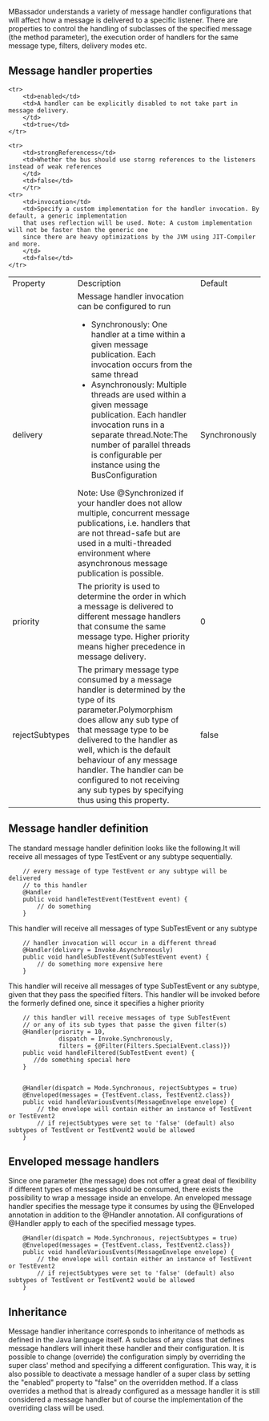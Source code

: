 MBassador understands a variety of message handler configurations that will affect how a message
is delivered to a specific listener. There are properties to control the handling of subclasses
of the specified message (the method parameter), the execution order of handlers for the same message type,
filters, delivery modes etc.

<h2>Message handler properties</h2>

<table>
  <tr> <td>Property</td> <td>Description</td> <td>Default</td> </tr>

  <tr>
        <td>delivery</td>
        <td>Message handler invocation can be configured to run
            <ul>
                <li>Synchronously: One handler at a time within a given message publication. Each invocation occurs from the same thread</li>
                <li>Asynchronously: Multiple threads are used within a given message publication. Each handler invocation
                runs in a separate thread.Note:The number of parallel threads is configurable per instance using the BusConfiguration</li>
            </ul>
            Note: Use @Synchronized if your handler does not allow multiple, concurrent message publications, i.e.
            handlers that are not thread-safe but are used in a multi-threaded environment where asynchronous message publication
            is possible.
        </td>
        <td>Synchronously</td>
  </tr>

  <tr>
        <td>priority</td>
        <td>The priority is used to determine the order in which a message is delivered to
            different message handlers that consume the same message type. Higher priority means
            higher precedence in message delivery.</td>
        <td>0</td>
  </tr>

  <tr>
      <td>rejectSubtypes</td>
      <td>The primary message type consumed by a message handler is determined by the type of
          its parameter.Polymorphism does allow any sub type of that message type to be delivered
          to the handler as well, which is the default behaviour of any message handler.
          The handler can be configured to not receiving any sub types by specifying thus using this
          property.
      </td>
      <td>false</td>
  </tr>

    <tr>
        <td>enabled</td>
        <td>A handler can be explicitly disabled to not take part in message delivery.
        </td>
        <td>true</td>
    </tr>

    <tr>
        <td>strongReferencess</td>
        <td>Whether the bus should use storng references to the listeners instead of weak references
        </td>
        <td>false</td>
        </tr>
    <tr>
        <td>invocation</td>
        <td>Specify a custom implementation for the handler invocation. By default, a generic implementation
        that uses reflection will be used. Note: A custom implementation will not be faster than the generic one
        since there are heavy optimizations by the JVM using JIT-Compiler and more.
        </td>
        <td>false</td>
    </tr>


</table>

<h2>Message handler definition</h2>

The standard message handler definition looks like the following.It will
receive all messages of type TestEvent or any subtype sequentially.

        // every message of type TestEvent or any subtype will be delivered
        // to this handler
        @Handler
		public void handleTestEvent(TestEvent event) {
			// do something
		}



This handler will receive all messages of type SubTestEvent or any subtype

        // handler invocation will occur in a different thread
		@Handler(delivery = Invoke.Asynchronously)
		public void handleSubTestEvent(SubTestEvent event) {
            // do something more expensive here
		}

This handler will receive all messages of type SubTestEvent or any subtype,
given that they pass the specified filters. This handler will be invoked before the formerly
defined one, since it specifies a higher priority

		// this handler will receive messages of type SubTestEvent
        // or any of its sub types that passe the given filter(s)
        @Handler(priority = 10,
                  dispatch = Invoke.Synchronously,
                  filters = {@Filter(Filters.SpecialEvent.class)})
        public void handleFiltered(SubTestEvent event) {
           //do something special here
        }


        @Handler(dispatch = Mode.Synchronous, rejectSubtypes = true)
        @Enveloped(messages = {TestEvent.class, TestEvent2.class})
        public void handleVariousEvents(MessageEnvelope envelope) {
            // the envelope will contain either an instance of TestEvent or TestEvent2
            // if rejectSubtypes were set to 'false' (default) also subtypes of TestEvent or TestEvent2 would be allowed
        }



<h2>Enveloped message handlers</h2>

Since one parameter (the message) does not offer a great deal of flexibility if different types
of messages should be consumed, there exists the possibility to wrap a message inside an envelope.
An enveloped message handler specifies the message type it consumes by using the @Enveloped annotation
in addition to the @Handler annotation. All configurations of @Handler apply to each of the specified
message types.

        @Handler(dispatch = Mode.Synchronous, rejectSubtypes = true)
        @Enveloped(messages = {TestEvent.class, TestEvent2.class})
        public void handleVariousEvents(MessageEnvelope envelope) {
            // the envelope will contain either an instance of TestEvent or TestEvent2
            // if rejectSubtypes were set to 'false' (default) also subtypes of TestEvent or TestEvent2 would be allowed
        }


<h2>Inheritance</h2>

Message handler inheritance corresponds to inheritance of methods as defined in the Java language itself.
A subclass of any class that defines message handlers will inherit these handler and their configuration.
It is possible to change (override) the configuration simply by overriding the super class' method and
specifying a different configuration. This way, it is also possible to deactivate a message handler of
a super class by setting the "enabled" property to "false" on the overridden method.
If a class overrides a method that is already configured as a message handler
it is still considered a message handler but of course the implementation of the overriding class
will be used.



